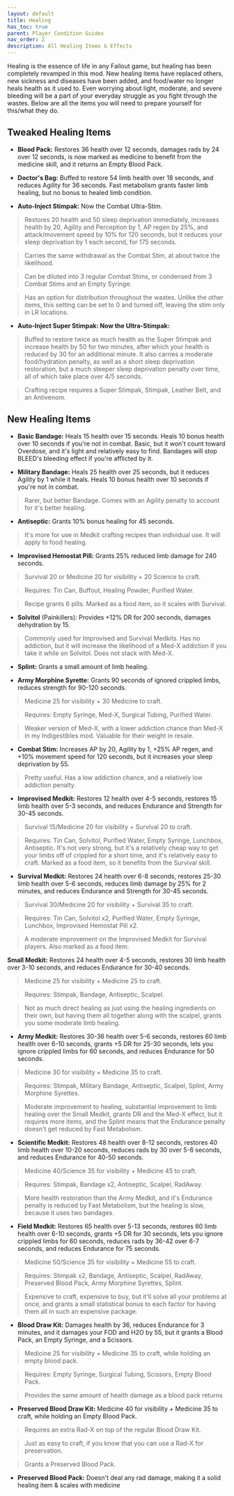 ```yaml
---
layout: default
title: Healing
has_toc: true
parent: Player Condition Guides
nav_order: 2
description: All Healing Items & Effects
---
```


Healing is the essence of life in any Fallout game, but healing has been completely revamped in this mod. New healing items have replaced others, new sickness and diseases have been added, and food/water no longer heals health as it used to. Even worrying about light, moderate, and severe bleeding will be a part of your everyday struggle as you fight through the wastes. Below are all the items you will need to prepare yourself for this/what they do.

## **Tweaked Healing Items**

* **Blood Pack:** Restores 36 health over 12 seconds, damages rads by 24 over 12 seconds, is now marked as medicine to benefit from the medicine skill, and it returns an Empty Blood Pack.

* **Doctor's Bag:** Buffed to restore 54 limb health over 18 seconds, and reduces Agility for 36 seconds.
Fast metabolism grants faster limb healing, but no bonus to healed limb condition.

* **Auto-Inject Stimpak:** Now the Combat Ultra-Stim.

> Restores 20 health and 50 sleep deprivation immediately, increases health by 20, Agility and Perception by 1, AP regen by 25%, and attack/movement speed by 10% for 120 seconds, but it reduces your sleep deprivation by 1 each second, for 175 seconds.

> Carries the same withdrawal as the Combat Stim, at about twice the likelihood.

> Can be diluted into 3 regular Combat Stims, or condensed from 3 Combat Stims and an Empty Syringe.

> Has an option for distribution throughout the wastes. Unlike the other items, this setting can be set to 0 and turned off, leaving the stim only in LR locations.

- **Auto-Inject Super Stimpak: Now the Ultra-Stimpak:**

>  Buffed to restore twice as much health as the Super Stimpak and increase health by 50 for two minutes, after which your health is reduced by 30 for an additional minute. It also carries a moderate food/hydration penalty, as well as a short sleep deprivation restoration, but a much steeper sleep deprivation penalty over time, all of which take place over 4/5 seconds.

> Crafting recipe requires a Super Stimpak, Stimpak, Leather Belt, and an Antivenom.


## **New Healing Items**

- **Basic Bandage:** Heals 15 health over 15 seconds. Heals 10 bonus health over 10 seconds if you're not in combat.
Basic, but it won't count toward Overdose, and it's light and relatively easy to find. Bandages will stop BLEED's bleeding effect if you're afflicted by it.

- **Military Bandage:** Heals 25 health over 25 seconds, but it reduces Agility by 1 while it heals. Heals 10 bonus health over 10 seconds if you're not in combat.

> Rarer, but better Bandage. Comes with an Agility penalty to account for it's better healing.

- **Antiseptic:** Grants 10% bonus healing for 45 seconds. 

> It's more for use in Medkit crafting recipes than individual use. It will apply to food healing.

- **Improvised Hemostat Pill:** Grants 25% reduced limb damage for 240 seconds.

> Survival 20 or Medicine 20 for visibility + 20 Science to craft.

> Requires: Tin Can, Buffout, Healing Powder, Purified Water.

> Recipe grants 6 pills. Marked as a food item, so it scales with Survival.

- **Solvitol** (Painkillers): Provides +12% DR for 200 seconds, damages dehydration by 15.

> Commonly used for Improvised and Survival Medkits. Has no addiction, but it will increase the likelihood of a Med-X addiction if you take it while on Solvitol. Does not stack with Med-X.

- **Splint:** Grants a small amount of limb healing.

- **Army Morphine Syrette:** Grants 90 seconds of ignored crippled limbs, reduces strength for 90-120 seconds.

> Medicine 25 for visibility + 30 Medicine to craft.

> Requires: Empty Syringe, Med-X, Surgical Tubing, Purified Water.

> Weaker version of Med-X, with a lower addiction chance than Med-X in my Indigestibles mod. Valuable for their weight in resale.

- **Combat Stim:** Increases AP by 20, Agility by 1, +25% AP regen, and +10% movement speed for 120 seconds, but it increases your sleep deprivation by 55. 

>Pretty useful. Has a low addiction chance, and a relatively low addiction penalty.

- **Improvised Medkit:** Restores 12 health over 4-5 seconds, restores 15 limb health over 5-3 seconds, and reduces Endurance and Strength for 30-45 seconds.

> Survival 15/Medicine 20 for visibility + Survival 20 to craft.

> Requires: Tin Can, Solvitol, Purified Water, Empty Syringe, Lunchbox, Antiseptic.
> It's not very strong, but it's a relatively cheap way to get your limbs off of crippled for a short time, and it's relatively easy to craft. Marked as a food item, so it benefits from the Survival skill. 

- **Survival Medkit:** Restores 24 health over 6-8 seconds, restores 25-30 limb health over 5-6 seconds, reduces limb damage by 25% for 2 minutes, and reduces Endurance and Strength for 30-45 seconds.

> Survival 30/Medicine 20 for visibility + Survival 35 to craft.

> Requires: Tin Can, Solvitol x2, Purified Water, Empty Syringe, Lunchbox, Improvised Hemostat Pill x2.

> A moderate improvement on the Improvised Medkit for Survival players. Also marked as a food item.

**Small Medkit:** Restores 24 health over 4-5 seconds, restores 30 limb health over 3-10 seconds, and reduces Endurance for 30-40 seconds.

> Medicine 25 for visibility + Medicine 25 to craft.

> Requires: Stimpak, Bandage, Antiseptic, Scalpel.

> Not as much direct healing as just using the healing ingredients on their own, but having them all together along with the scalpel, grants you some moderate limb healing.

- **Army Medkit:** Restores 30-36 health over 5-6 seconds, restores 60 limb health over 6-10 seconds, grants +5 DR for 25-30 seconds, lets you ignore crippled limbs for 60 seconds, and reduces Endurance for 50 seconds.

> Medicine 30 for visibility + Medicine 35 to craft.

> Requires: Stimpak, Military Bandage, Antiseptic, Scalpel, Splint, Army Morphine Syrettes.

> Moderate improvement to healing, substantial improvement to limb healing over the Small Medkit, grants DR and the Med-X effect, but it requires more items, and the Splint means that the Endurance penalty doesn't get reduced by Fast Metabolism.

- **Scientific Medkit:** Restores 48 health over 8-12 seconds, restores 40 limb health over 10-20 seconds, reduces rads by 30 over 5-6 seconds, and reduces Endurance for 40-50 seconds.

> Medicine 40/Science 35 for visibility + Medicine 45 to craft.

> Requires: Stimpak, Bandage x2, Antiseptic, Scalpel, RadAway.

> More health restoration than the Army Medkit, and it's Endurance penalty is reduced by Fast Metabolism, but the healing is slow, because it uses two bandages.

- **Field Medkit:** Restores 65 health over 5-13 seconds, restores 60 limb health over 6-10 seconds, grants +5 DR for 30 seconds, lets you ignore crippled limbs for 60 seconds, reduces rads by 36-42 over 6-7 seconds, and reduces Endurance for 75 seconds.

> Medicine 50/Science 35 for visibility + Medicine 55 to craft.

> Requires: Stimpak x2, Bandage, Antiseptic, Scalpel, RadAway, Preserved Blood Pack, Army Morphine Syrettes, Splint.

> Expensive to craft, expensive to buy, but it'll solve all your problems at once, and grants a small statistical bonus to each factor for having them all in such an expensive package.

- **Blood Draw Kit:** Damages health by 36, reduces Endurance for 3 minutes, and it damages your FOD and H2O by 55, but it grants a Blood Pack, an Empty Syringe, and a Scissors.

> Medicine 25 for visibility + Medicine 35 to craft, while holding an empty blood pack.

> Requires: Empty Syringe, Surgical Tubing, Scissors, Empty Blood Pack.

> Provides the same amount of health damage as a blood pack returns

- **Preserved Blood Draw Kit:** Medicine 40 for visibility + Medicine 35 to craft, while holding an Empty Blood Pack.

> Requires an extra Rad-X on top of the regular Blood Draw Kit.

> Just as easy to craft, if you know that you can use a Rad-X for preservation.

> Grants a Preserved Blood Pack.

- **Preserved Blood Pack:** Doesn't deal any rad damage, making it a solid healing item & scales with medicine

